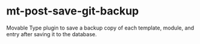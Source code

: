 mt-post-save-git-backup
=======================

Movable Type plugin to save a backup copy of each template, module, and entry after saving it to the database.
